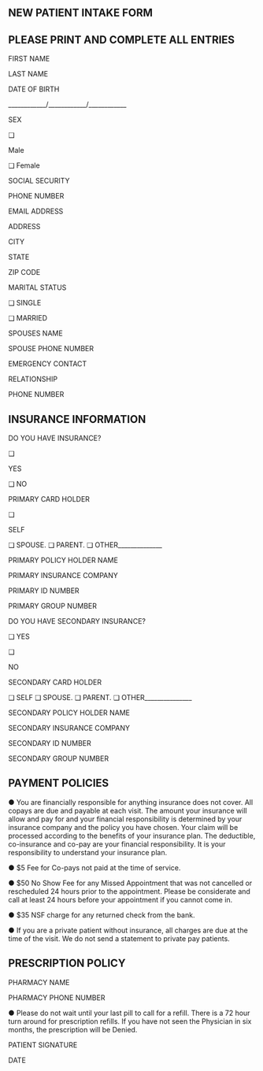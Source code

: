 <!-- image -->

<!-- image -->

<!-- image -->

<!-- image -->

<!-- image -->

<!-- image -->

<!-- image -->

<!-- image -->

<!-- image -->

## NEW PATIENT INTAKE FORM

<!-- image -->

## PLEASE PRINT AND  COMPLETE  ALL  ENTRIES

FIRST NAME

LAST NAME

DATE OF BIRTH

\_\_\_\_\_\_\_\_\_\_\_\_/\_\_\_\_\_\_\_\_\_\_\_\_/\_\_\_\_\_\_\_\_\_\_\_\_

SEX

❑

Male

❑ Female

SOCIAL SECURITY

PHONE NUMBER

EMAIL ADDRESS

ADDRESS

CITY

STATE

ZIP CODE

MARITAL STATUS

❑ SINGLE

❑ MARRIED

SPOUSES NAME

SPOUSE PHONE NUMBER

EMERGENCY CONTACT

RELATIONSHIP

PHONE NUMBER

## INSURANCE INFORMATION

DO YOU HAVE INSURANCE?

❑

YES

❑ NO

PRIMARY CARD HOLDER

❑

SELF

❑ SPOUSE. ❑ PARENT. ❑ OTHER\_\_\_\_\_\_\_\_\_\_\_\_\_\_

PRIMARY POLICY HOLDER NAME

PRIMARY INSURANCE COMPANY

PRIMARY ID NUMBER

PRIMARY GROUP NUMBER

DO YOU HAVE SECONDARY INSURANCE?

❑ YES

❑

NO

SECONDARY CARD HOLDER

❑ SELF ❑ SPOUSE. ❑ PARENT. ❑ OTHER\_\_\_\_\_\_\_\_\_\_\_\_\_\_\_

SECONDARY POLICY HOLDER NAME

SECONDARY INSURANCE COMPANY

SECONDARY ID NUMBER

SECONDARY GROUP NUMBER

## PAYMENT POLICIES

● You are financially responsible for anything insurance does not cover. All copays are due and payable at each visit. The amount your insurance will allow and pay for and your financial responsibility is determined by your insurance company and the policy you have chosen. Your claim will be processed according to the benefits of your insurance plan. The deductible, co-insurance and co-pay are your financial responsibility. It is your responsibility to understand your insurance plan.

● $5 Fee for Co-pays not paid at the time of service.

● $50 No Show Fee for any Missed Appointment that was not cancelled or rescheduled 24 hours prior to the appointment. Please be considerate and call at least 24 hours before your appointment if you cannot come in.

● $35 NSF charge for any returned check from the bank.

● If you are a private patient without insurance, all charges are due at the time of the visit. We do not send a statement to private pay patients.

## PRESCRIPTION POLICY

PHARMACY NAME

PHARMACY PHONE NUMBER

● Please do not wait until your last pill to call for a refill. There is a 72 hour turn around for prescription refills. If you have not seen the Physician in six months, the prescription will be Denied.

PATIENT SIGNATURE

DATE

<!-- image -->
